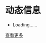 # 动态信息 #

<ul id="news"><li>Loading……</li></ul>

<p id="update" style="color: #ccc; display: none;">(更新时间：<span></span>)</p>

[查看更多](https://www.jianshu.com/u/8666e0fc2870)

<script>
    <!--
    $(function () {
        $.get('https://node.ihacker.top/jianshu/rss/data.json', {}, function (content) {
            $('#news').children().remove();
            $('#update>span').html(content.update);
            $('#update').css('display', 'block');
            var list = content.body;
            for (var i in list) {
                var li = '<li>' + list[i].create_time + ' | [<b>' + list[i].category + '</b>] <a href="' + list[i].href + '" target="_blank" rel="noopener">' + list[i].title + '</a></li>';
                $('#news').append(li);
            }
        });
    });
    -->
</script>
